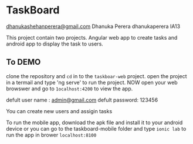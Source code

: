 # TaskBoard
dhanukashehanperera@gmail.com Dhanuka Perera dhanukaperera IA13

This project contain two projects. Angular web app to create tasks and android app to display the task to users.

## To DEMO
clone the repository  and `cd` in to the `taskboar-web` project. open the project in a termail and type 'ng serve' to run the project. NOW open your web browswer and go to `1ocalhost:4200` to view the app.

defult user name : admin@gmail.com
defult password: 123456

You can create new users and assigin tasks

To run the mobile app, download the apk file and install it to your android device or you can go to the taskboard-mobile folder and type `ionic lab` to run the app in brower `localhost:8100`

